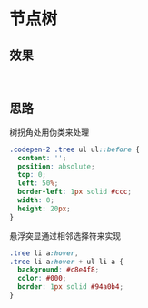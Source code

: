 # 节点树

## 效果

<br>

<codepen-2></codepen-2>

## 思路

树拐角处用伪类来处理

```css
.codepen-2 .tree ul ul::before {
  content: '';
  position: absolute;
  top: 0;
  left: 50%;
  border-left: 1px solid #ccc;
  width: 0;
  height: 20px;
}
```

悬浮突显通过相邻选择符来实现

```css
.tree li a:hover,
.tree li a:hover + ul li a {
  background: #c8e4f8;
  color: #000;
  border: 1px solid #94a0b4;
}
```

